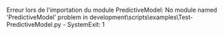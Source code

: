 Erreur lors de l'importation du module PredictiveModel: No module named 'PredictiveModel'
problem in development\scripts\examples\Test-PredictiveModel.py - SystemExit: 1
